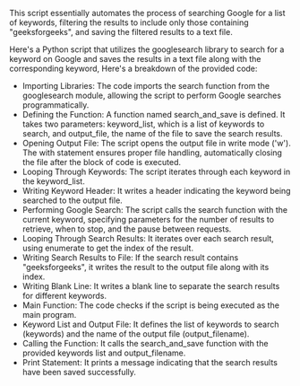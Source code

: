 This script essentially automates the process of searching Google for a list of keywords, filtering the results to include only those containing "geeksforgeeks", and saving the filtered results to a text file.

Here's a Python script that utilizes the googlesearch library to search for a keyword on Google and saves the results in a text file along with the corresponding keyword, Here's a breakdown of the provided code:
<ul>

<li>Importing Libraries: The code imports the search function from the googlesearch module, allowing the script to perform Google searches programmatically.</li>

<li>Defining the Function: A function named search_and_save is defined. It takes two parameters: keyword_list, which is a list of keywords to search, and output_file, the name of the file to save the search results.</li>

<li>Opening Output File: The script opens the output file in write mode ('w'). The with statement ensures proper file handling, automatically closing the file after the block of code is executed.</li>

<li>Looping Through Keywords: The script iterates through each keyword in the keyword_list.</li>

<li>Writing Keyword Header: It writes a header indicating the keyword being searched to the output file.</li>

<li>Performing Google Search: The script calls the search function with the current keyword, specifying parameters for the number of results to retrieve, when to stop, and the pause between requests.</li>

<li>Looping Through Search Results: It iterates over each search result, using enumerate to get the index of the result.</li>

<li>Writing Search Results to File: If the search result contains "geeksforgeeks", it writes the result to the output file along with its index.</li>

<li>Writing Blank Line: It writes a blank line to separate the search results for different keywords.</li>

<li>Main Function: The code checks if the script is being executed as the main program.</li>

<li>Keyword List and Output File: It defines the list of keywords to search (keywords) and the name of the output file (output_filename).</li>

<li>Calling the Function: It calls the search_and_save function with the provided keywords list and output_filename.</li>

<li>Print Statement: It prints a message indicating that the search results have been saved successfully.</li>

</ul>
